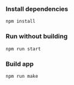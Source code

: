 ### Install dependencies
`npm install`

### Run without building
`npm run start`

### Build app
`npm run make`
